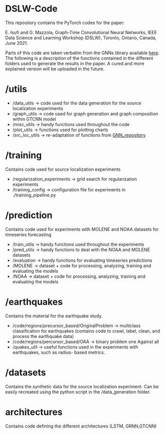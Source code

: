 # DSLW-Code

This repository contains the PyTorch codes for the paper:

E. Isufi and G. Mazzola, Graph-Time Convolutional Neural Networks, IEEE Data Science and Learning Workshop (DSLW), Toronto, Ontario, Canada, June 2021.

Parts of this code are taken verbatim from the GNNs library available [here](https://github.com/alelab-upenn/graph-neural-networks). The following is a description of the functions contained in the different folders used to generate the results in the paper. A cured and more explained version will be uploaded in the future.

# /utils
* /data_utils → code used for the data generation for the source localization experiments
* /graph_utils → code used for graph generation and graph composition within GTCNN model
* /misc_utils → handy functions used throughout the code
* /plot_utils → functions used for plotting charts
* /src_loc_utils → re-adaptation of functions from [GNN_repository](https://github.com/alelab-upenn/graph-neural-networks)

# /training
Contains code used for source localization experiments
* /regularization_experiments → grid search for regularization experiments
* /training_config → configuration file for experiments in ./training_pipeline.py

# /prediction
Contains code used for experiments with MOLENE and NOAA datasets for timeseries forecasting
* /train_utils → handy functions used throughout the experiments
* /pred_utils → handy functions to deal with the NOAA and MOLENE datasets
* /evaluation → handy functions for evaluating timeseries predictions
* /MOLENE → dataset + code for processing, analyzing, training and evaluating the models
* /NOAA → dataset + code for processing, analyzing, training and evaluating the models

# /earthquakes
Contains the material for the earthquake study.
* /code/regions/precursor_based/OriginalProblem → multiclass classification for earthquakes (contains code to crawl, label, clean, and process the earthquake data)
* /code/regions/percursor_based/OAA → binary problem one Against all
* /quakes_util → useful functions used in the experiments with earthquakes, such as radius- based metrics.

# /datasets
Contains the synthetic data for the source localization experiment. Can be easily recreated using the python script in the /data_generation folder.

# architectures
Contains code defining the different architectures (LSTM, GRNN,GTCNN)


